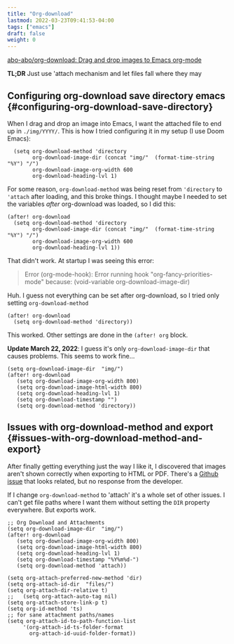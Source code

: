 ```yaml
---
title: "Org-download"
lastmod: 2022-03-23T09:41:53-04:00
tags: ["emacs"]
draft: false
weight: 0
---
```


[abo-abo/org-download: Drag and drop images to Emacs org-mode](https://github.com/abo-abo/org-download)

**TL;DR** Just use 'attach mechanism and let files fall where they may


## Configuring org-download save directory <span class="tag"><span class="emacs">emacs</span></span> {#configuring-org-download-save-directory}

When I drag and drop an image into Emacs, I want the attached file to end up in `./img/YYYY/`. This is how I tried configuring it in my setup (I use Doom Emacs):

```emacs-lisp
  (setq org-download-method 'directory
        org-download-image-dir (concat "img/"  (format-time-string "%Y") "/")
        org-download-image-org-width 600
        org-download-heading-lvl 1)
```

For some reason, `org-download-method` was being reset from `'directory` to `'attach` after loading, and this broke things. I thought maybe I needed to set the variables _after_ org-download was loaded, so I did this:

```emacs-lisp
(after! org-download
  (setq org-download-method 'directory
        org-download-image-dir (concat "img/"  (format-time-string "%Y") "/")
        org-download-image-org-width 600
        org-download-heading-lvl 1))
```

That didn't work. At startup I was seeing this error:

> Error (org-mode-hook): Error running hook "org-fancy-priorities-mode" because: (void-variable org-download-image-dir)

Huh. I guess not everything can be set after org-download, so I tried only setting `org-download-method`

```emacs-lisp
(after! org-download
  (setq org-download-method 'directory))
```

This worked. Other settings are done in the `(after! org` block.

**Update March 22, 2022**: I guess it's only `org-download-image-dir` that causes problems. This seems to work fine&#x2026;

```emacs-lisp
(setq org-download-image-dir  "img/")
(after! org-download
   (setq org-download-image-org-width 800)
   (setq org-download-image-html-width 800)
   (setq org-download-heading-lvl 1)
   (setq org-download-timestamp "")
   (setq org-download-method 'directory))
```


## Issues with org-download-method and export {#issues-with-org-download-method-and-export}

After finally getting everything just the way I like it, I discovered that images aren't shown correctly when exporting to HTML or PDF. There's a [Github issue](https://github.com/abo-abo/org-download/issues/151) that looks related, but no response from the developer.

If I change `org-download-method` to 'attach' it's a whole set of other issues. I can't get file paths where I want them without setting the `DIR` property everywhere. But exports work.

```emacs-lisp
;; Org Download and Attachments
(setq org-download-image-dir  "img/")
(after! org-download
   (setq org-download-image-org-width 800)
   (setq org-download-image-html-width 800)
   (setq org-download-heading-lvl 1)
   (setq org-download-timestamp "%Y%m%d-")
   (setq org-download-method 'attach))

(setq org-attach-preferred-new-method 'dir)
(setq org-attach-id-dir  "files/")
(setq org-attach-dir-relative t)
;;   (setq org-attach-auto-tag nil)
(setq org-attach-store-link-p t)
(setq org-id-method 'ts)
;; for sane attachment paths/names
(setq org-attach-id-to-path-function-list
     '(org-attach-id-ts-folder-format
       org-attach-id-uuid-folder-format))
```
